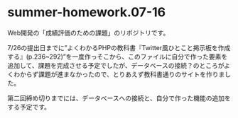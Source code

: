 # summer-homework.07-16
Web開発の「成績評価のための課題」のリポジトリです。

7/26の提出日までに”よくわかるPHPの教科書『Twitter風ひとこと掲示板を作成する』(p.236~292)”を一度作っそこから、このファイルに自分で作った要素を追加して、課題を完成させる予定でしたが、データベースの接続？のところがよくわからず課題が進まなかったので、とりあえず教科書通りのサイトを作りました。

第二回締め切りまでには、データベースへの接続と、自分で作った機能の追加をする予定です。
